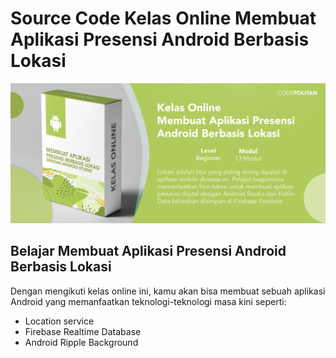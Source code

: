 # Source Code Kelas Online Membuat Aplikasi Presensi Android Berbasis Lokasi

[![](./cover.jpg)](https://www.codepolitan.com/learn/aplikasi-presensi-android-berbasis-lokasi)


## Belajar Membuat Aplikasi Presensi Android Berbasis Lokasi

Dengan mengikuti kelas online ini, kamu akan bisa membuat sebuah aplikasi Android yang memanfaatkan teknologi-teknologi masa kini seperti:

- Location service
- Firebase Realtime Database
- Android Ripple Background
